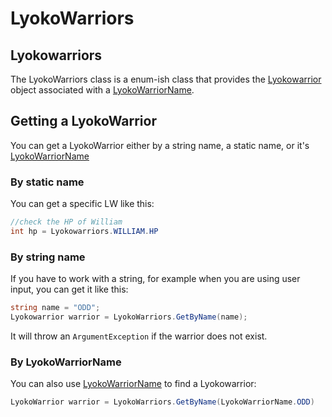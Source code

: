 # LyokoWarriors

## Lyokowarriors

The LyokoWarriors class is a enum-ish class that provides the [Lyokowarrior](lyokowarrior.md) object associated with a [LyokoWarriorName](lyokowarriorname.md).

## Getting a LyokoWarrior

You can get a LyokoWarrior either by a string name, a static name, or it's [LyokoWarriorName](https://github.com/LyokoAPI/LyokoAPIDoc/tree/a5b2e71d661b5e232a313d2e947906767206bc6f/docs/LyokoAPI/VirtualEntities/LyokoWarrior/LyokowarriorName.md)

### By static name

You can get a specific LW like this:

```csharp
//check the HP of William
int hp = Lyokowarriors.WILLIAM.HP
```

### By string name

If you have to work with a string, for example when you are using user input, you can get it like this:

```csharp
string name = "ODD";
Lyokowarrior warrior = LyokoWarriors.GetByName(name);
```

It will throw an `ArgumentException` if the warrior does not exist.

### By LyokoWarriorName

You can also use [LyokoWarriorName](lyokowarriorname.md) to find a Lyokowarrior:

```csharp
LyokoWarrior warrior = LyokoWarriors.GetByName(LyokoWarriorName.ODD)
```
